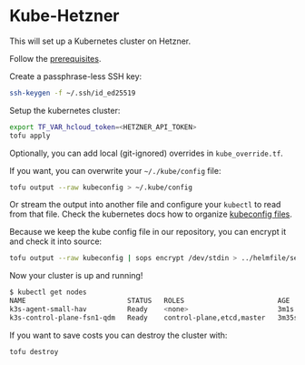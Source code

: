 # Kube-Hetzner

This will set up a Kubernetes cluster on Hetzner.

Follow the [prerequisites](https://github.com/kube-hetzner/terraform-hcloud-kube-hetzner?tab=readme-ov-file#%EF%B8%8F-prerequisites).

Create a passphrase-less SSH key:
```sh
ssh-keygen -f ~/.ssh/id_ed25519
```

Setup the kubernetes cluster:
```sh
export TF_VAR_hcloud_token=<HETZNER_API_TOKEN>
tofu apply
```

Optionally, you can add local (git-ignored) overrides in `kube_override.tf`.

If you want, you can overwrite your `~/./kube/config` file:
```sh
tofu output --raw kubeconfig > ~/.kube/config
```
Or stream the output into another file and configure your `kubectl` to read from that file.
Check the kubernetes docs how to organize [kubeconfig files](https://kubernetes.io/docs/concepts/configuration/organize-cluster-access-kubeconfig/).

Because we keep the kube config file in our repository, you can encrypt it and check it into source:
```sh
tofu output --raw kubeconfig | sops encrypt /dev/stdin > ../helmfile/secrets/kubeconfig
```

Now your cluster is up and running!
```sh
$ kubectl get nodes
NAME                         STATUS   ROLES                       AGE     VERSION
k3s-agent-small-hav          Ready    <none>                      3m1s    v1.29.6+k3s2
k3s-control-plane-fsn1-qdm   Ready    control-plane,etcd,master   3m35s   v1.29.6+k3s2
```

If you want to save costs you can destroy the cluster with:
```sh
tofu destroy
```
